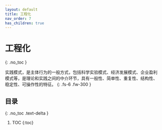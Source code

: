 ```yaml
---
layout: default
title: 工程化
nav_order: 7
has_children: true
---
```


# 工程化
{: .no_toc }

实践模式，是主体行为的一般方式，包括科学实验模式、经济发展模式、企业盈利模式等，是理论和实践之间的中介环节，具有一般性、简单性、重复性、结构性、稳定性、可操作性的特征。
{: .fs-6 .fw-300 }

## 目录
{: .no_toc .text-delta }

1. TOC
{:toc}
